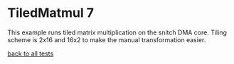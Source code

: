 # TiledMatmul 7

This example runs tiled matrix multiplication on the snitch DMA core.
Tiling scheme is 2x16 and 16x2 to make the manual transformation easier.

[back to all tests](../../../zigzag-fork/README.md#Examples)